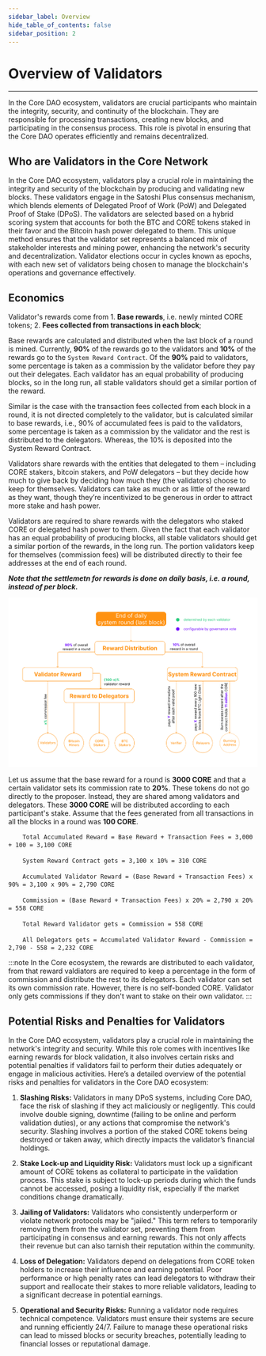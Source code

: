 ```yaml
---
sidebar_label: Overview
hide_table_of_contents: false
sidebar_position: 2
---
```


# Overview of Validators
---

In the Core DAO ecosystem, validators are crucial participants who maintain the integrity, security, and continuity of the blockchain. They are responsible for processing transactions, creating new blocks, and participating in the consensus process. This role is pivotal in ensuring that the Core DAO operates efficiently and remains decentralized.

## Who are Validators in the Core Network

In the Core DAO ecosystem, validators play a crucial role in maintaining the integrity and security of the blockchain by producing and validating new blocks. These validators engage in the Satoshi Plus consensus mechanism, which blends elements of Delegated Proof of Work (PoW) and Delegated Proof of Stake (DPoS). The validators are selected based on a hybrid scoring system that accounts for both the BTC and CORE tokens staked in their favor and the Bitcoin hash power delegated to them. This unique method ensures that the validator set represents a balanced mix of stakeholder interests and mining power, enhancing the network's security and decentralization. Validator elections occur in cycles known as epochs, with each new set of validators being chosen to manage the blockchain's operations and governance effectively.

## Economics
Validator's rewards come from 
    1. **Base rewards**, i.e. newly minted CORE tokens;
    2. **Fees collected from transactions in each block**;

Base rewards are calculated and distributed when the last block of a round is mined. Currently, **90%** of the rewards go to the validators and **10%** of the rewards go to the `System Reward Contract`. Of the **90%** paid to validators, some percentage is taken as a commission by the validator before they pay out their delegates. Each validator has an equal probability of producing blocks, so in the long run, all stable validators should get a similar portion of the reward.

Similar is the case with the transaction fees collected from each block in a round, it is not directed completely to the validator, but is calculated similar to base rewards, i.e., 90% of accumulated fees is paid to the validators, some percentage is taken as a commission by the validator and the rest is distributed to the delegators. Whereas, the 10% is deposited into the System Reward Contract.

Validators share rewards with the entities that delegated to them – including CORE stakers, bitcoin stakers, and PoW delegators – but they decide how much to give back by deciding how much they (the validators) choose to keep for themselves. Validators can take as much or as little of the reward as they want, though they’re incentivized to be generous in order to attract more stake and hash power.

Validators are required to share rewards with the delegators who staked CORE or delegated hash power to them. Given the fact that each validator has an equal probability of producing blocks, all stable validators should get a similar portion of the rewards, in the long run. The portion validators keep for themselves (commission fees) will be distributed directly to their fee addresses at the end of each round. 

**_Note that the settlemetn for rewards is done on daily basis, i.e. a round, instead of per block._**

![validator-reward-distribution](../../../static/img/validator/Reward-Distribution.png)

Let us assume that the base reward for a round is **3000 CORE** and that a certain validator sets its commission rate to **20%**. These tokens do not go directly to the proposer. Instead, they are shared among validators and delegators. These **3000 CORE** will be distributed according to each participant's stake. Assume that the fees generated from all transactions in all the blocks in a round was **100 CORE**.

```maths
    Total Accumulated Reward = Base Reward + Transaction Fees = 3,000 + 100 = 3,100 CORE

    System Reward Contract gets = 3,100 x 10% = 310 CORE  

    Accumulated Validator Reward = (Base Reward + Transaction Fees) x 90% = 3,100 x 90% = 2,790 CORE

    Commission = (Base Reward + Transaction Fees) x 20% = 2,790 x 20% = 558 CORE

    Total Reward Validator gets = Commission = 558 CORE

    All Delegators gets = Accumulated Validator Reward - Commission = 2,790 - 558 = 2,232 CORE
```

:::note
In the Core ecosystem, the rewards are distributed to each validator, from that reward valdiators are required to keep a percentage in the form of commission and distribute the rest to its delegators. Each validator can set its own commission rate. However, there is no self-bonded CORE. Validator only gets commissions if they don't want to stake on their own validator.
:::

## Potential Risks and Penalties for Validators
In the Core DAO ecosystem, validators play a crucial role in maintaining the network's integrity and security. While this role comes with incentives like earning rewards for block validation, it also involves certain risks and potential penalties if validators fail to perform their duties adequately or engage in malicious activities. Here’s a detailed overview of the potential risks and penalties for validators in the Core DAO ecosystem:

1. **Slashing Risks:** Validators in many DPoS systems, including Core DAO, face the risk of slashing if they act maliciously or negligently. This could involve double signing, downtime (failing to be online and perform validation duties), or any actions that compromise the network's security. Slashing involves a portion of the staked CORE tokens being destroyed or taken away, which directly impacts the validator’s financial holdings.

2. **Stake Lock-up and Liquidity Risk:** Validators must lock up a significant amount of CORE tokens as collateral to participate in the validation process. This stake is subject to lock-up periods during which the funds cannot be accessed, posing a liquidity risk, especially if the market conditions change dramatically.

3. **Jailing of Validators:** Validators who consistently underperform or violate network protocols may be "jailed." This term refers to temporarily removing them from the validator set, preventing them from participating in consensus and earning rewards. This not only affects their revenue but can also tarnish their reputation within the community.

4. **Loss of Delegation:** Validators depend on delegations from CORE token holders to increase their influence and earning potential. Poor performance or high penalty rates can lead delegators to withdraw their support and reallocate their stakes to more reliable validators, leading to a significant decrease in potential earnings.

5. **Operational and Security Risks:** Running a validator node requires technical competence. Validators must ensure their systems are secure and running efficiently 24/7. Failure to manage these operational risks can lead to missed blocks or security breaches, potentially leading to financial losses or reputational damage.
